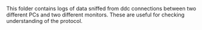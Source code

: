 This folder contains logs of data sniffed from ddc connections between two different PCs and two different monitors.
These are useful for checking understanding of the protocol.
